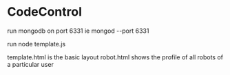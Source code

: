 CodeControl
===========
run mongodb on port 6331 ie mongod --port 6331

run node template.js

template.html is the basic layout 
robot.html shows the profile of all robots of a particular user
